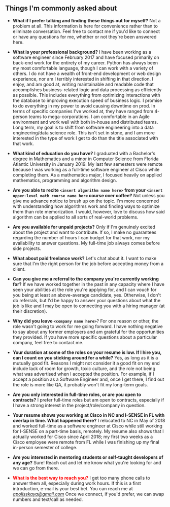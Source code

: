 
## Things I'm commonly asked about

 - **What if I prefer talking and finding these things out for myself?**
 Not a problem at all. This information is here for convenience rather than to eliminate conversation. Feel free to contact me if you'd like to connect or have any questions for me, whether or not they're been answered here.
 
- **What is your professional background?**
I have been working as a software engineer since February 2017 and have focused primarily on back-end work for the entirety of my career. Python has always been my most comfortable language, though I can work with a variety of others. I do not have a wealth of front-end development or web design experience, nor am I terribly interested in shifting in that direction.
I enjoy, and am good at, writing maintainable and readable code that accomplishes business-related logic and data processing as efficiently as possible. This includes everything from optimizing interactions with the database to improving execution speed of business logic.
I promise to do everything in my power to avoid causing downtime on prod.
In terms of specific companies I've worked at, they have ranged from 4-person teams to mega-corporations. I am comfortable in an Agile environment and work well with both in-house and distributed teams.
Long term, my goal is to shift from software engineering into a data engineering/data science role. This isn't set in stone, and I am more interested in the type of work I get to do than the title associated with that work.

- **What kind of education do you have?**
I graduated with a Bachelor's degree in Mathematics and a minor in Computer Science from Florida Atlantic University in January 2019. My last few semesters were remote because I was working as a full-time software engineer at Cisco while completing them.
As a mathematics major, I focused heavily on applied mathematics, programming and algorithm design.

- **Are you able to recite `<insert algorithm name here>` from your `<insert upper-level math course name here` course over coffee?**
Not unless you give me advance notice to brush up on the topic. I'm more concerned with understanding how algorithms work and finding ways to optimize them than rote memorization. I would, however, love to discuss how said algorithm can be applied to all sorts of real-world problems.

- **Are you available for unpaid projects?**
Only if I'm genuinely excited about the project and want to contribute. If so, I make no guarantees regarding the number of hours I can budget for that work, nor my availability to answer questions. My full-time job always comes before side projects.

- **What about paid freelance work?**
Let's chat about it. I want to make sure that I'm the right person for the job before accepting money from a client.

- **Can you give me a referral to the company you're currently working for?** 
If we have worked together in the past in any capacity where I have seen your abilities at the role you're applying for, and I can vouch for you being at least an above-average candidate, yes.
Otherwise, I don't do referrals, but I'd be happy to answer your questions about what the job is like and I may be open to connecting you with a hiring manager (at their discretion).

- **Why did you leave `<company name here>`**?
For one reason or other, the role wasn't going to work for me going forward. I have nothing negative to say about any former employers and am grateful for the opportunities they provided. If you have more specific questions about a particular company, feel free to contact me.

- **Your duration at some of the roles on your resume is low. If I hire you, can I count on you sticking around for a while?**
Yes, as long as it is a mutually good fit. Reasons I might not consider it a good fit on my end include lack of room for growth, toxic culture, and the role not being what was advertised when I accepted the position. For example, if I accept a position as a Software Engineer and, once I get there, I find out the role is more like QA, it probably won't fit my long-term goals.

- **Are you only interested in full-time roles, or are you open to contracts?**
I prefer full-time roles but am open to contracts, especially if I have a strong interest in the project/role/company in question.

- **Your resume shows you working at Cisco in NC and I-SENSE in FL with overlap in time. What happened there?**
I relocated to NC in May of 2018 and worked full-time as a software engineer at Cisco while still working for I-SENSE on a part-time basis, remotely. My resume also shows that I actually worked for Cisco since April 2018; my first two weeks as a Cisco employee were remote from FL while I was finishing up my final in-person semester of college.

- **Are you interested in mentoring students or self-taught developers of any age?**
Sure! Reach out and let me know what you're looking for and we can go from there.

- <span style="color:red">**What is the best way to reach you?**</span>
I get too many phone calls to answer them all, especially during work hours. If this is a first introduction, e-mail is your best bet.
You can reach me at *apolisskaya@gmail.com*
Once we connect, if you'd prefer, we can swap numbers and text/call as needed.
